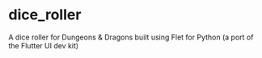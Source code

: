 # dice_roller
A dice roller for Dungeons &amp; Dragons built using Flet for Python (a port of the Flutter UI dev kit)
